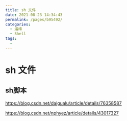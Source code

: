 ```yaml
---
title: sh 文件
date: 2021-08-23 14:34:43
permalink: /pages/b95492/
categories:
  - 运维
  - Shell
tags:
  - 
---
```

# sh 文件



## sh脚本

https://blog.csdn.net/daigualu/article/details/76358587

https://blog.csdn.net/nphyez/article/details/43017327